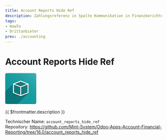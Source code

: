 ```yaml
---
title: Account Reports Hide Ref
description: Zahlungsreferenz in Spalte Kommunikation in Finanzberichten ausblenden.
tags:
- HowTo
- Drittanbieter
prev: ./accounting
---
```

# Account Reports Hide Ref
![icon_oms_box](attachments/icon_oms_box.png)

{{ $frontmatter.description }}

Technischer Name: `account_reports_hide_ref`\
Repository: <https://github.com/Mint-System/Odoo-Apps-Account-Financial-Reporting/tree/16.0/account_reports_hide_ref>